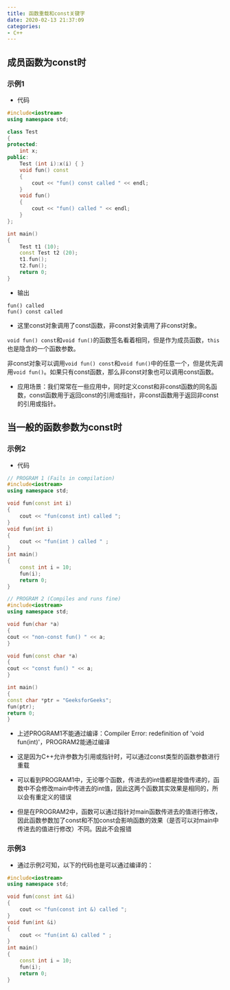 ```yaml
---
title: 函数重载和const关键字
date: 2020-02-13 21:37:09
categories:
- C++
---
```


## 成员函数为const时
### 示例1
* 代码

``` cpp
#include<iostream> 
using namespace std; 

class Test 
{ 
protected: 
	int x; 
public: 
	Test (int i):x(i) { } 
	void fun() const
	{ 
		cout << "fun() const called " << endl; 
	} 
	void fun() 
	{ 
		cout << "fun() called " << endl; 
	} 
}; 

int main() 
{ 
	Test t1 (10); 
	const Test t2 (20); 
	t1.fun(); 
	t2.fun(); 
	return 0; 
} 

```

* 输出
```
fun() called
fun() const called
```

* 这里const对象调用了const函数，非const对象调用了非const对象。

`void fun() const`和`void fun()`的函数签名看着相同，但是作为成员函数，`this`也是隐含的一个函数参数。

非const对象可以调用`void fun() const`和`void fun()`中的任意一个，但是优先调用`void fun()`。如果只有const函数，那么非const对象也可以调用const函数。

* 应用场景：我们常常在一些应用中，同时定义const和非const函数的同名函数，const函数用于返回const的引用或指针，非const函数用于返回非const的引用或指针。

## 当一般的函数参数为const时
### 示例2
* 代码

``` cpp
// PROGRAM 1 (Fails in compilation) 
#include<iostream> 
using namespace std; 

void fun(const int i) 
{ 
	cout << "fun(const int) called "; 
} 
void fun(int i) 
{ 
	cout << "fun(int ) called " ; 
} 
int main() 
{ 
	const int i = 10; 
	fun(i); 
	return 0; 
} 

```

``` cpp
// PROGRAM 2 (Compiles and runs fine) 
#include<iostream> 
using namespace std; 

void fun(char *a) 
{ 
cout << "non-const fun() " << a; 
} 

void fun(const char *a) 
{ 
cout << "const fun() " << a; 
} 

int main() 
{ 
const char *ptr = "GeeksforGeeks"; 
fun(ptr); 
return 0; 
} 

```

* 上述PROGRAM1不能通过编译：Compiler Error: redefinition of 'void fun(int)'，PROGRAM2能通过编译

* 这是因为C++允许参数为引用或指针时，可以通过const类型的函数参数进行重载

* 可以看到PROGRAM1中，无论哪个函数，传进去的int值都是按值传递的，函数中不会修改main中传进去的int值，因此这两个函数其实效果是相同的，所以会有重定义的错误

* 但是在PROGRAM2中，函数可以通过指针对main函数传进去的值进行修改，因此函数参数加了const和不加const会影响函数的效果（是否可以对main中传进去的值进行修改）不同。因此不会报错

### 示例3
* 通过示例2可知，以下的代码也是可以通过编译的：

``` cpp
#include<iostream> 
using namespace std; 

void fun(const int &i) 
{ 
	cout << "fun(const int &) called "; 
} 
void fun(int &i) 
{ 
	cout << "fun(int &) called " ; 
} 
int main() 
{ 
	const int i = 10; 
	fun(i); 
	return 0; 
} 

```

